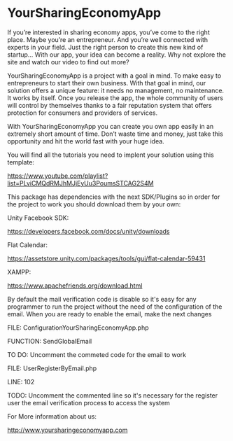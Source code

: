# YourSharingEconomyApp
If you’re interested in sharing economy apps, you’ve come to the right place.  Maybe you’re an entrepreneur. And you’re well connected with experts in your field. Just the right person to create this new kind of startup…   With our app, your idea can become a reality. Why not explore the site and watch our video to find out more?   

YourSharingEconomyApp is a project with a goal in mind. To make easy to entrepreneurs to start their own business. With that goal in mind, our solution offers a unique feature: it needs no management, no maintenance. It works by itself. Once you release the app, the whole community of users will control by themselves thanks to a fair reputation system that offers protection for consumers and providers of services. 

With YourSharingEconomyApp you can create you own app easily in an extremely short amount of time. Don’t waste time and money, just take this opportunity and hit the world fast with your huge idea.

You will find all the tutorials you need to implent your solution using this template:

https://www.youtube.com/playlist?list=PLviCMQdRMJhMJjEyUu3PoumsSTCAG2S4M

This package has dependencies with the next SDK/Plugins so in order for the project to work you should download them by your own:

Unity Facebook SDK:

https://developers.facebook.com/docs/unity/downloads

Flat Calendar:

https://assetstore.unity.com/packages/tools/gui/flat-calendar-59431

XAMPP:

https://www.apachefriends.org/download.html

By default the mail verification code is disable so it's easy for any programmer to run the project without the need of the configuration of the email. When you are ready to enable the email, make the next changes

FILE: ConfigurationYourSharingEconomyApp.php

FUNCTION: SendGlobalEmail

TO DO: Uncomment the commeted code for the email to work

FILE: UserRegisterByEmail.php

LINE: 102

TODO: Uncomment the commented line so it's necessary for the register user the email verification process to access the system


For More information about us:

http://www.yoursharingeconomyapp.com
